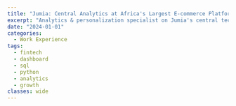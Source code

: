 ```yaml
---
title: "Jumia: Central Analytics at Africa's Largest E-commerce Platform"
excerpt: "Analytics & personalization specialist on Jumia's central tech team, working between Cairo, Porto and Dubai offices. Built customer journey analytics and CRM automation serving 14 African markets with 4M+ active consumers."
date: "2024-01-01"
categories:
  - Work Experience
tags:
  - fintech
  - dashboard
  - sql
  - python
  - analytics
  - growth
classes: wide
---
```


<!-- Jumia Technologies
Growth & Digital Transformation Analyst | Apr 2019 - Oct 2020

Digital Transformation
Fintech Innovation
Strategic Analytics Impact
Business Intelligence
Led analytics for 81,000+ merchants and 4M+ active consumers across multiple African markets

Fintech Transformation
Analyzed JumiaPay expansion across Nigeria, Egypt, and 4 additional markets

Key Projects & Achievements
Digital Payments Analytics
• Built analytics infrastructure tracking JumiaPay adoption and transaction metrics
• Analyzed payment volume growth that doubled during implementation period
• Developed cross-market payment performance dashboards
Market Optimization
• Created analytics framework for market performance evaluation
• Developed logistics and delivery optimization models
• Built merchant performance tracking systems
Technical Excellence
Data Infrastructure
Built scalable analytics systems for pan-African operations

Payment Analytics
Developed fintech performance metrics and dashboards

Growth Metrics
Created consumer behavior and merchant performance analytics

Unique Market Experience
Gained invaluable experience in digital transformation, fintech integration, and e-commerce analytics during a pivotal period of African e-commerce evolution. Developed expertise in emerging market challenges and opportunities while working with a massive scale of 4M+ active consumers. -->

<!-- reporting to Dubai - Central team
team in portugal - Porto Tech Center
first analyst based in egypt

[Medium](https://medium.com/@goodbuyghana/the-rise-and-fall-of-jumia-in-africa-6d6d6a37a89a)

[Forbes](https://www.forbes.com/sites/korihale/2020/04/23/jumia-africas-failed-unicorn-is-hemorrhaging-millions/) -->
